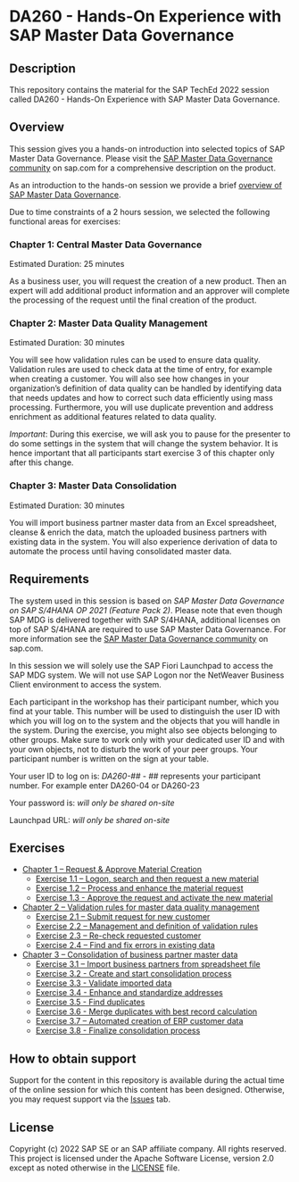 # DA260 - Hands-On Experience with SAP Master Data Governance

## Description

This repository contains the material for the SAP TechEd 2022 session called DA260 - Hands-On Experience with SAP Master Data Governance.  

## Overview

This session gives you a hands-on introduction into selected topics of SAP Master Data Governance. Please visit the [SAP Master Data Governance community](https://www.sap.com/community/topics/master-data-governance.html) on sap.com for a comprehensive description on the product.

As an introduction to the hands-on session we provide a brief [overview of SAP Master Data Governance](./exercises/supplements/DA260_SAPTechEd_2022.pdf).

Due to time constraints of a 2 hours session, we selected the following functional areas for exercises:

### Chapter 1: Central Master Data Governance

Estimated Duration: 25 minutes

As a business user, you will request the creation of a new product. Then an expert will add additional product information and an approver will complete the processing of the request until the final creation of the product.

### Chapter 2: Master Data Quality Management

Estimated Duration: 30 minutes

You will see how validation rules can be used to ensure data quality. Validation rules are used to check data at the time of entry, for example when creating a customer. You will also see how changes in your organization’s definition of data quality can be handled by identifying data that needs updates and how to correct such data efficiently using mass processing. Furthermore, you will use duplicate prevention and address enrichment as additional features related to data quality.

_Important_: During this exercise, we will ask you to pause for the presenter to do some settings in the system that will change the system behavior. It is hence important that all participants start exercise 3 of this chapter only after this change.

### Chapter 3: Master Data Consolidation

Estimated Duration: 30 minutes

You will import business partner master data from an Excel spreadsheet, cleanse & enrich the data, match the uploaded business partners with existing data in the system. You will also experience derivation of data to automate the process until having consolidated master data.

## Requirements

The system used in this session is based on _SAP Master Data Governance on SAP S/4HANA OP 2021 (Feature Pack 2)_. Please note that even though SAP MDG is delivered together with SAP S/4HANA, additional licenses on top of SAP S/4HANA are required to use SAP Master Data Governance. For more information see the [SAP Master Data Governance community](https://www.sap.com/community/topics/master-data-governance.html) on sap.com.

In this session we will solely use the SAP Fiori Launchpad to access the SAP MDG system. We will not use SAP Logon nor the NetWeaver Business Client environment to access the system.

Each participant in the workshop has their participant number, which you find at your table. This number will be used to distinguish the user ID with which you will log on to the system and the objects that you will handle in the system. During the exercise, you might also see objects belonging to other groups. Make sure to work only with your dedicated user ID and with your own objects, not to disturb the work of your peer groups. Your participant number is written on the sign at your table.

Your user ID to log on is: _DA260-##_ - ## represents your participant number. For example enter DA260-04 or DA260-23

Your password is: _will only be shared on-site_

Launchpad URL: _will only be shared on-site_

## Exercises

- [Chapter 1 – Request & Approve Material Creation](exercises/ex1/)
  - [Exercise 1.1 – Logon, search and then request a new material](exercises/ex1#ex1.1)
  - [Exercise 1.2 – Process and enhance the material request](exercises/ex1#ex1.2)
  - [Exercise 1.3 - Approve the request and activate the new material](exercises/ex1#ex1.3)
- [Chapter 2 – Validation rules for master data quality management](exercises/ex2/)
  - [Exercise 2.1 – Submit request for new customer](exercises/ex2/)
  - [Exercise 2.2 – Management and definition of validation rules](exercises/ex2/)
  - [Exercise 2.3 – Re-check requested customer](exercises/ex2/)
  - [Exercise 2.4 – Find and fix errors in existing data](exercises/ex2/)
- [Chapter 3 – Consolidation of business partner master data](exercises/ex3/)
  - [Exercise 3.1 – Import business partners from spreadsheet file](exercises/ex3/)
  - [Exercise 3.2 - Create and start consolidation process](exercises/ex3/)
  - [Exercise 3.3 - Validate imported data](exercises/ex3/)
  - [Exercise 3.4 - Enhance and standardize addresses](exercises/ex3/)
  - [Exercise 3.5 - Find duplicates](exercises/ex3/)
  - [Exercise 3.6 - Merge duplicates with best record calculation](exercises/ex3/)
  - [Exercise 3.7 – Automated creation of ERP customer data](exercises/ex3/)
  - [Exercise 3.8 - Finalize consolidation process](exercises/ex3/)

## How to obtain support

Support for the content in this repository is available during the actual time of the online session for which this content has been designed. Otherwise, you may request support via the [Issues](../../issues) tab.

## License

Copyright (c) 2022 SAP SE or an SAP affiliate company. All rights reserved. This project is licensed under the Apache Software License, version 2.0 except as noted otherwise in the [LICENSE](LICENSES/Apache-2.0.txt) file.
